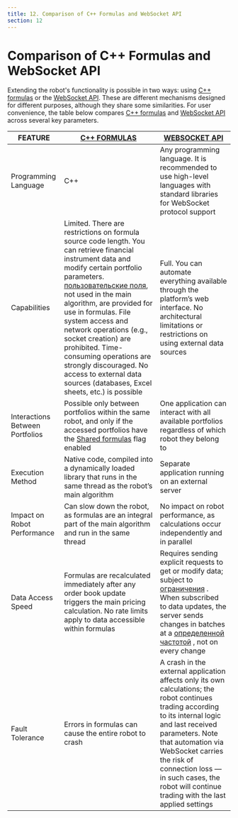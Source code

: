 ```yaml
---
title: 12. Comparison of C++ Formulas and WebSocket API
section: 12
---
```


# Comparison of C++ Formulas and WebSocket API

Extending the robot's functionality is possible in two ways: using [С++ formulas](c-api.md#cpp) or the [WebSocket API](api.md#api). These are different mechanisms designed for different purposes, although they share some similarities. For user convenience, the table below compares [С++ formulas](c-api.md#cpp) and [WebSocket API](api.md#api) across several key parameters.

|FEATURE|[С++ FORMULAS](c-api.md#cpp)|[WEBSOCKET API](api.md#api)|
|---|---|---|
|Programming Language|C++|Any programming language. It is recommended to use high-level languages with standard libraries for WebSocket protocol support|
|Capabilities|Limited. There are restrictions on formula source code length. You can retrieve financial instrument data and modify certain portfolio parameters. [пользовательские поля](params-description.md#p.user_fields), not used in the main algorithm, are provided for use in formulas. File system access and network operations (e.g., socket creation) are prohibited. Time-consuming operations are strongly discouraged. No access to external data sources (databases, Excel sheets, etc.) is possible|Full. You can automate everything available through the platform’s web interface. No architectural limitations or restrictions on using external data sources
|Interactions Between Portfolios|Possible only between portfolios within the same robot, and only if the accessed portfolios have the [Shared formulas](params-description.md#p._sh_f) flag enabled|One application can interact with all available portfolios regardless of which robot they belong to|
|Execution Method|Native code, compiled into a dynamically loaded library that runs in the same thread as the robot’s main algorithm|Separate application running on an external server|
|Impact on Robot Performance|Can slow down the robot, as formulas are an integral part of the main algorithm and run in the same thread|No impact on robot performance, as calculations occur independently and in parallel|
|Data Access Speed|Formulas are recalculated immediately after any order book update triggers the main pricing calculation. No rate limits apply to data accessible within formulas|Requires sending explicit requests to get or modify data; subject to [ограничения](api.md#api.rate_limits) . When subscribed to data updates, the server sends changes in batches at a [определенной частотой](api.md#api.updates_rate) , not on every change|
|Fault Tolerance|Errors in formulas can cause the entire robot to crash|A crash in the external application affects only its own calculations; the robot continues trading according to its internal logic and last received parameters. Note that automation via WebSocket carries the risk of connection loss — in such cases, the robot will continue trading with the last applied settings

